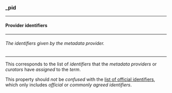 ### _pid



------
#### Provider identifiers



------
###### The identifiers given by the metadata provider.



------
This corresponds to the list of *identifiers* that the *metadata providers* or *curators* have *assigned* to the *term*.

This property should *not* be *confused* with the [list of official identifiers](_aid.md), which only includes *official* or *commonly agreed identifiers*.